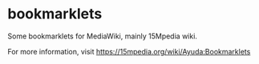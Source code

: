 # bookmarklets

Some bookmarklets for MediaWiki, mainly 15Mpedia wiki.

For more information, visit https://15mpedia.org/wiki/Ayuda:Bookmarklets
